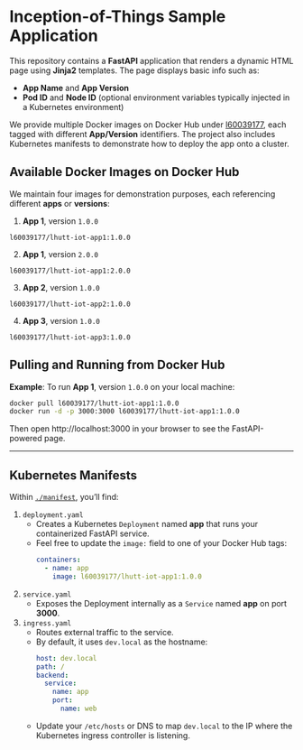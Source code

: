 # Inception-of-Things Sample Application

This repository contains a **FastAPI** application that renders a dynamic HTML page using **Jinja2** templates. The page displays basic info such as:

* **App Name** and **App Version**
* **Pod ID** and **Node ID** (optional environment variables typically injected in a Kubernetes environment)

We provide multiple Docker images on Docker Hub under [l60039177](https://hub.docker.com/r/l60039177), each tagged with different **App/Version** identifiers. The project also includes Kubernetes manifests to demonstrate how to deploy the app onto a cluster.

## Available Docker Images on Docker Hub

We maintain four images for demonstration purposes, each referencing different **apps** or **versions**:

1. **App 1**, version `1.0.0`

```
l60039177/lhutt-iot-app1:1.0.0
```

2. **App 1**, version `2.0.0`

```
l60039177/lhutt-iot-app1:2.0.0
```

3. **App 2**, version `1.0.0`

```
l60039177/lhutt-iot-app2:1.0.0
```

4. **App 3**, version `1.0.0`

```
l60039177/lhutt-iot-app3:1.0.0
```

## Pulling and Running from Docker Hub

**Example**: To run **App 1**, version `1.0.0` on your local machine:

```bash
docker pull l60039177/lhutt-iot-app1:1.0.0
docker run -d -p 3000:3000 l60039177/lhutt-iot-app1:1.0.0
```

Then open http://localhost:3000 in your browser to see the FastAPI-powered page.

---

## Kubernetes Manifests

Within [`./manifest`](./manifests), you’ll find:

1. `deployment.yaml`
   * Creates a Kubernetes `Deployment` named **app** that runs your containerized FastAPI service.
   * Feel free to update the `image:` field to one of your Docker Hub tags:
     ```yaml
     containers:
       - name: app
         image: l60039177/lhutt-iot-app1:1.0.0
      ```
2. `service.yaml`
   * Exposes the Deployment internally as a `Service` named **app** on port **3000**.
3. `ingress.yaml`
   * Routes external traffic to the service.
   * By default, it uses `dev.local` as the hostname:
     ```yaml
     host: dev.local
     path: /
     backend:
       service:
         name: app
         port:
           name: web
     ```
   * Update your `/etc/hosts` or DNS to map `dev.local` to the IP where the Kubernetes ingress controller is listening.
